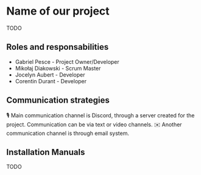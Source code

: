 # Name of our project
TODO

## Roles and responsabilities
- Gabriel Pesce - Project Owner/Developer
- Mikołaj Diakowski - Scrum Master
- Jocelyn Aubert - Developer
- Corentin Durant - Developer

## Communication strategies
🎙️ Main communication channel is Discord, through a server created for the project. Communication can be via text or video channels.
✉️ Another communication channel is through email system.

## Installation Manuals
TODO

